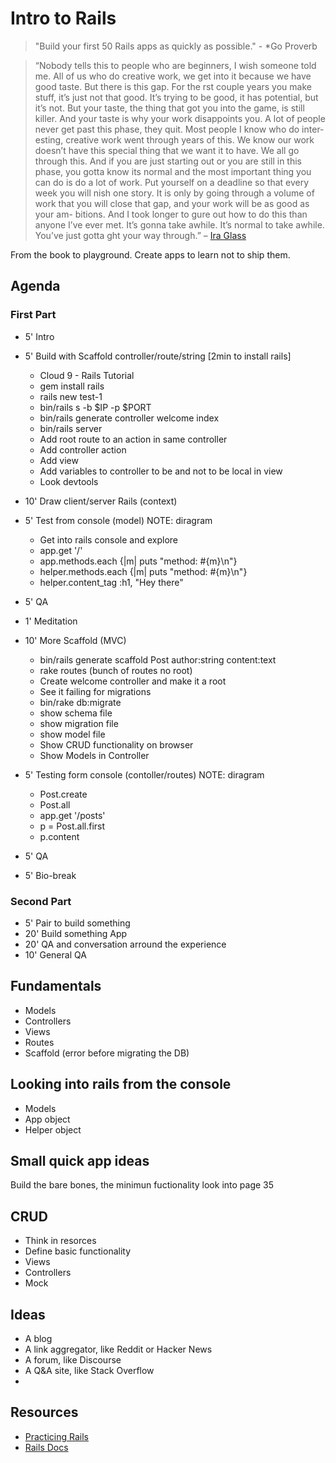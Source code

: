 # Intro to Rails
> "Build your first 50 Rails apps as quickly as possible." - *Go Proverb

> “Nobody tells this to people who are beginners, I wish someone told me. All of us who do creative work, we get into it because we have good taste. But there is this gap. For the  rst couple years you make stuff, it’s just not that good. It’s trying to be good, it has potential, but it’s not. But your taste, the thing that got you into the game, is still killer. And your taste is why your work disappoints you. A lot of people never get past this phase, they quit. Most people I know who do inter- esting, creative work went through years of this. We know our work doesn’t have this special thing that we want it to have. We all go through this. And if you are just starting out or you are still in this phase, you gotta know its normal and the most important thing you can do is do a lot of work. Put yourself on a deadline so that every week you will  nish one story. It is only by going through a volume of work that you will close that gap, and your work will be as good as your am- bitions. And I took longer to  gure out how to do this than anyone I’ve ever met. It’s gonna take awhile. It’s normal to take awhile. You’ve just gotta  ght your way through.” – [Ira Glass](https://www.youtube.com/watch?v=BI23U7U2aUY)

From the book to playground. Create apps to learn not to ship them.

## Agenda
### First Part
* 5'  Intro
* 5'  Build with Scaffold controller/route/string [2min to install rails]
  * Cloud 9 - Rails Tutorial
  * gem install rails
  * rails new test-1
  * bin/rails s -b $IP -p $PORT
  * bin/rails generate controller welcome index
  * bin/rails server
  * Add root route to an action in same controller
  * Add controller action
  * Add view
  * Add variables to controller to be and not to be local in view
  * Look devtools
* 10' Draw client/server Rails (context)
* 5'  Test from console (model) NOTE: diragram
    * Get into rails console and explore
    * app.get '/'
    * app.methods.each {|m| puts "method: #{m}\n"}
    * helper.methods.each {|m| puts "method: #{m}\n"}
    * helper.content_tag :h1, "Hey there"
* 5'  QA
* 1'  Meditation
* 10' More Scaffold (MVC)
    * bin/rails generate scaffold Post author:string content:text
    * rake routes (bunch of routes no root)
    * Create welcome controller and make it a root
    * See it failing for migrations
    * bin/rake db:migrate
    * show schema file
    * show migration file
    * show model file
    * Show CRUD functionality on browser
    * Show Models in Controller
* 5'  Testing form console (contoller/routes) NOTE: diragram
    * Post.create
    * Post.all
    * app.get '/posts'
    * p = Post.all.first
    * p.content
    
* 5'  QA
* 5'  Bio-break  

### Second Part
* 5'  Pair to build something
* 20' Build something App
* 20' QA and conversation arround the experience
* 10' General QA


## Fundamentals
* Models
* Controllers
* Views
* Routes
* Scaffold (error before migrating the DB)

## Looking into rails from the console
* Models
* App object
* Helper object

## Small quick app ideas
Build the bare bones, the minimun fuctionality
look into page 35

## CRUD
* Think in resorces
* Define basic functionality
* Views
* Controllers
* Mock

## Ideas
* A blog
* A link aggregator, like Reddit or Hacker News
* A forum, like Discourse
* A Q&A site, like Stack Overflow
* 

## Resources
* [Practicing Rails](https://www.justinweiss.com/practicing-rails/)
* [Rails Docs](http://guides.rubyonrails.org/getting_started.html)



